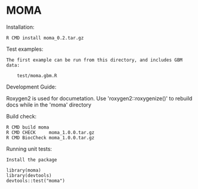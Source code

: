 # MOMA


Installation: 

	R CMD install moma_0.2.tar.gz

Test examples:

	The first example can be run from this directory, and includes GBM data:

		test/moma.gbm.R

Development Guide:

Roxygen2 is used for documetation. Use 'roxygen2::roxygenize()' to rebuild docs while in the 'moma' directory

Build check:
	
	R CMD build moma
	R CMD CHECK 	moma_1.0.0.tar.gz
	R CMD BiocCheck moma_1.0.0.tar.gz


Running unit tests:

	Install the package

	library(moma)
	library(devtools)
	devtools::test("moma")

